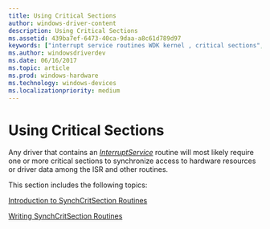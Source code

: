 ```yaml
---
title: Using Critical Sections
author: windows-driver-content
description: Using Critical Sections
ms.assetid: 439ba7ef-6473-40ca-9daa-a8c61d789d97
keywords: ["interrupt service routines WDK kernel , critical sections", "ISRs WDK kernel , critical sections", "InterruptService", "synchronization WDK kernel , interrupts"]
ms.author: windowsdriverdev
ms.date: 06/16/2017
ms.topic: article
ms.prod: windows-hardware
ms.technology: windows-devices
ms.localizationpriority: medium
---
```


# Using Critical Sections





Any driver that contains an [*InterruptService*](https://msdn.microsoft.com/library/windows/hardware/ff547958) routine will most likely require one or more critical sections to synchronize access to hardware resources or driver data among the ISR and other routines.

This section includes the following topics:

[Introduction to SynchCritSection Routines](introduction-to-synchcritsection-routines.md)

[Writing SynchCritSection Routines](writing-synchcritsection-routines.md)

 

 




